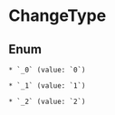 # ChangeType

## Enum

    * `_0` (value: `0`)

    * `_1` (value: `1`)

    * `_2` (value: `2`)



